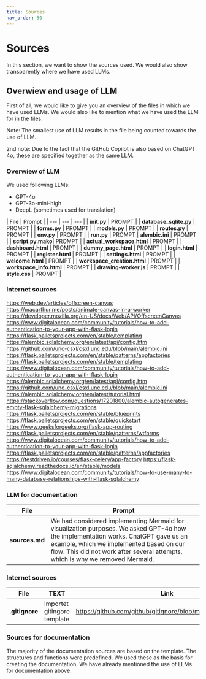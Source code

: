 ```yaml
---
title: Sources
nav_order: 50
---
```


# Sources

In this section, we want to show the sources used. We would also show transparently where we have used LLMs.

## Overwiew and usage of LLM
First of all, we would like to give you an overview of the files in which we have used LLMs. 
We would also like to mention what we have used the LLM for in the files. 

Note: The smallest use of LLM results in the file being counted towards the use of LLM.

2nd note: Due to the fact that the GitHub Copilot is also based on ChatGPT 4o, these are specified together as the same LLM.

### Overwiew of LLM
We used following LLMs:

+ GPT-4o
+ GPT-3o-mini-high
+ DeepL (sometimes used for translation)



| File | Prompt |
| --- | --- | --- |
| **__init__.py** | PROMPT |
| **database_sqlite.py** | PROMPT |
| **forms.py** | PROMPT |
| **models.py** |  PROMPT |
| **routes.py** | PROMPT |
| **env.py** |  PROMPT |
| **run.py** |  PROMPT
| **alembic.ini** | PROMPT |
| **script.py.mako**| PROMPT |
| **actual_workspace.html** |  PROMPT |
| **dashboard.html** | PROMPT |
| **dummy_page.html** |  PROMPT |
| **login.html** | PROMPT |
| **register.html** | PROMPT |
| **settings.html** | PROMPT |
| **welcome.html** | PROMPT |
| **workspace_creation.html** | PROMPT |
| **workspace_info.html** | PROMPT |
| **drawing-worker.js** | PROMPT |
| **style.css** |  PROMPT |

### Internet sources

https://web.dev/articles/offscreen-canvas
https://macarthur.me/posts/animate-canvas-in-a-worker
https://developer.mozilla.org/en-US/docs/Web/API/OffscreenCanvas
https://www.digitalocean.com/community/tutorials/how-to-add-authentication-to-your-app-with-flask-login
https://flask.palletsprojects.com/en/stable/templating
https://alembic.sqlalchemy.org/en/latest/api/config.htm
https://github.com/unc-csxl/csxl.unc.edu/blob/main/alembic.ini
https://flask.palletsprojects.com/en/stable/patterns/appfactories
https://flask.palletsprojects.com/en/stable/templating
https://www.digitalocean.com/community/tutorials/how-to-add-authentication-to-your-app-with-flask-login
https://alembic.sqlalchemy.org/en/latest/api/config.htm
https://github.com/unc-csxl/csxl.unc.edu/blob/main/alembic.ini
https://alembic.sqlalchemy.org/en/latest/tutorial.html
https://stackoverflow.com/questions/17201800/alembic-autogenerates-empty-flask-sqlalchemy-migrations
https://flask.palletsprojects.com/en/stable/blueprints
https://flask.palletsprojects.com/en/stable/quickstart
https://www.geeksforgeeks.org/flask-app-routing
https://flask.palletsprojects.com/en/stable/patterns/wtforms
https://www.digitalocean.com/community/tutorials/how-to-add-authentication-to-your-app-with-flask-login
https://flask.palletsprojects.com/en/stable/patterns/appfactories
https://testdriven.io/courses/flask-celery/app-factory
https://flask-sqlalchemy.readthedocs.io/en/stable/models
https://www.digitalocean.com/community/tutorials/how-to-use-many-to-many-database-relationships-with-flask-sqlalchemy

### LLM for documentation

| File | Prompt |
| --- | --- |
| **sources.md** | We had considered implementing Mermaid for visualization purposes. We asked GPT-4o how the implementation works. ChatGPT gave us an example, which we implemented based on our flow. This did not work after several attempts, which is why we removed Mermaid. |

### Internet sources
| File | TEXT | Link|
| --- | --- | --- |
| **.gitignore** | Importet gitingore template| https://github.com/github/gitignore/blob/main/Python.gitignore|

### Sources for documentation
The majority of the documentation sources are based on the template. The structures and functions were predefined. We used these as the basis for creating the documentation. We have already mentioned the use of LLMs for documentation above.